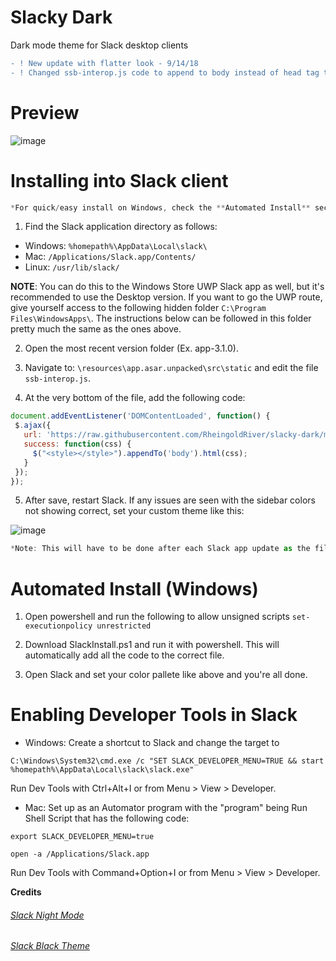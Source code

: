 # Slacky Dark
Dark mode theme for Slack desktop clients
```diff
- ! New update with flatter look - 9/14/18
- ! Changed ssb-interop.js code to append to body instead of head tag to overwrite custom theme settings - 9/17/18
```

# Preview
![image](https://user-images.githubusercontent.com/6263626/45646513-cc3e1100-ba80-11e8-817c-368b6525f7df.PNG)

# Installing into Slack client
```javascript
*For quick/easy install on Windows, check the **Automated Install** section at the bottom.
```

1. Find the Slack application directory as follows:
* Windows: `%homepath%\AppData\Local\slack\`
* Mac: `/Applications/Slack.app/Contents/`
* Linux: `/usr/lib/slack/`

**NOTE**: You can do this to the Windows Store UWP Slack app as well, but it's recommended to use the Desktop version. If you want to go the UWP route, give yourself access to the following hidden folder `C:\Program Files\WindowsApps\`. The instructions below can be followed in this folder pretty much the same as the ones above.

2. Open the most recent version folder (Ex. app-3.1.0).

3. Navigate to: `\resources\app.asar.unpacked\src\static` and edit the file `ssb-interop.js`.

4. At the very bottom of the file, add the following code:

```javascript
document.addEventListener('DOMContentLoaded', function() {
 $.ajax({
   url: 'https://raw.githubusercontent.com/RheingoldRiver/slacky-dark/master/dark.css',
   success: function(css) {
     $("<style></style>").appendTo('body').html(css);
   }
 });
});
```

5. After save, restart Slack. If any issues are seen with the sidebar colors not showing correct, set your custom theme like this:

![image](https://user-images.githubusercontent.com/6263626/45648214-08737080-ba85-11e8-97a9-9a6b9aa8f5cb.png)

```javascript
*Note: This will have to be done after each Slack app update as the file is overwritten.*
```

# Automated Install (Windows)

1. Open powershell and run the following to allow unsigned scripts ```set-executionpolicy unrestricted```

2. Download SlackInstall.ps1 and run it with powershell. This will automatically add all the code to the correct file.

3. Open Slack and set your color pallete like above and you're all done.

# Enabling Developer Tools in Slack

* Windows: Create a shortcut to Slack and change the target to 

`C:\Windows\System32\cmd.exe /c "SET SLACK_DEVELOPER_MENU=TRUE && start %homepath%\AppData\Local\slack\slack.exe"`

Run Dev Tools with Ctrl+Alt+I or from Menu > View > Developer.

* Mac: Set up as an Automator program with the "program" being Run Shell Script that has the following code:

```
export SLACK_DEVELOPER_MENU=true

open -a /Applications/Slack.app
```

Run Dev Tools with Command+Option+I or from Menu > View > Developer.

**Credits**

###### [Slack Night Mode](https://github.com/laCour/slack-night-mode) ######

###### [Slack Black Theme](https://github.com/widget-/slack-black-theme) ######
